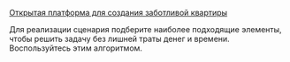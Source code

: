 [Открытая платформа для создания заботливой квартиры](http://cutecare.ru)

Для реализации сценария подберите наиболее подходящие элементы, чтобы решить задачу без лишней траты денег и времени.
Воспользуйтесь этим алгоритмом.
